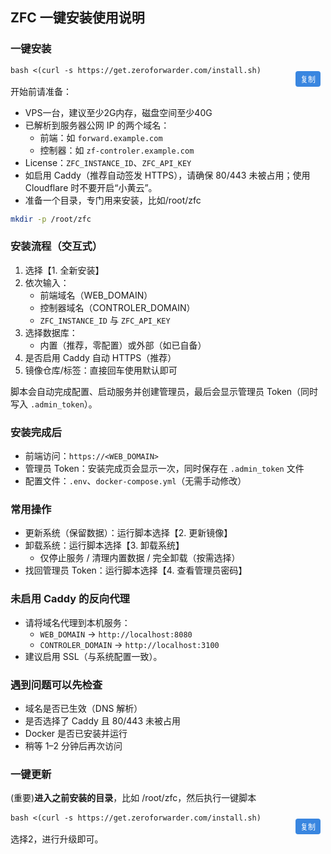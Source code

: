 <style>
.code-container {
  position: relative;
  margin: 16px 0;
}

.copy-button {
  position: absolute;
  top: 8px;
  right: 8px;
  background: #0969da;
  color: white;
  border: none;
  border-radius: 4px;
  padding: 4px 8px;
  font-size: 12px;
  cursor: pointer;
  z-index: 10;
  opacity: 0.8;
  transition: opacity 0.2s;
}

.copy-button:hover {
  opacity: 1;
  background: #0550ae;
}

.copy-button.copied {
  background: #1a7f37;
}

.code-container pre {
  margin: 0;
}
</style>

## ZFC 一键安装使用说明

### 一键安装
<div class="code-container">
<button class="copy-button" onclick="(function(btn) {
  var text = 'bash <(curl -s https://get.zeroforwarder.com/install.sh)';
  var textArea = document.createElement('textarea');
  textArea.value = text;
  textArea.style.position = 'fixed';
  textArea.style.left = '-999999px';
  textArea.style.top = '-999999px';
  document.body.appendChild(textArea);
  textArea.focus();
  textArea.select();
  var success = false;
  try {
    success = document.execCommand('copy');
  } catch (err) {
    console.error('Copy failed:', err);
  }
  document.body.removeChild(textArea);
  if (success || (navigator.clipboard && navigator.clipboard.writeText)) {
    if (!success && navigator.clipboard) {
      navigator.clipboard.writeText(text);
    }
    btn.textContent = '已复制';
    btn.style.background = '#1a7f37';
    setTimeout(function() {
      btn.textContent = '复制';
      btn.style.background = '#0969da';
    }, 2000);
  } else {
    btn.textContent = '复制失败';
    btn.style.background = '#dc3545';
    setTimeout(function() {
      btn.textContent = '复制';
      btn.style.background = '#0969da';
    }, 2000);
  }
})(this)">复制</button>
<pre><code class="language-bash">bash <(curl -s https://get.zeroforwarder.com/install.sh)</code></pre>
</div>

开始前请准备：
- VPS一台，建议至少2G内存，磁盘空间至少40G
- 已解析到服务器公网 IP 的两个域名：
  - 前端：如 `forward.example.com`
  - 控制器：如 `zf-controler.example.com`
- License：`ZFC_INSTANCE_ID`、`ZFC_API_KEY`
- 如启用 Caddy（推荐自动签发 HTTPS），请确保 80/443 未被占用；使用 Cloudflare 时不要开启“小黄云”。
- 准备一个目录，专门用来安装，比如/root/zfc
```bash
mkdir -p /root/zfc
```

### 安装流程（交互式）
1) 选择【1. 全新安装】
2) 依次输入：
   - 前端域名（WEB_DOMAIN）
   - 控制器域名（CONTROLER_DOMAIN）
   - `ZFC_INSTANCE_ID` 与 `ZFC_API_KEY`
3) 选择数据库：
   - 内置（推荐，零配置）或外部（如已自备）
4) 是否启用 Caddy 自动 HTTPS（推荐）
5) 镜像仓库/标签：直接回车使用默认即可

脚本会自动完成配置、启动服务并创建管理员，最后会显示管理员 Token（同时写入 `.admin_token`）。

### 安装完成后
- 前端访问：`https://<WEB_DOMAIN>`
- 管理员 Token：安装完成页会显示一次，同时保存在 `.admin_token` 文件
- 配置文件：`.env`、`docker-compose.yml`（无需手动修改）

### 常用操作
- 更新系统（保留数据）：运行脚本选择【2. 更新镜像】
- 卸载系统：运行脚本选择【3. 卸载系统】
  - 仅停止服务 / 清理内置数据 / 完全卸载（按需选择）
- 找回管理员 Token：运行脚本选择【4. 查看管理员密码】

### 未启用 Caddy 的反向代理
- 请将域名代理到本机服务：
  - `WEB_DOMAIN` → `http://localhost:8080`
  - `CONTROLER_DOMAIN` → `http://localhost:3100`
- 建议启用 SSL（与系统配置一致）。

### 遇到问题可以先检查
- 域名是否已生效（DNS 解析）
- 是否选择了 Caddy 且 80/443 未被占用
- Docker 是否已安装并运行
- 稍等 1–2 分钟后再次访问


### 一键更新
(重要)**进入之前安装的目录**，比如 /root/zfc，然后执行一键脚本
<div class="code-container">
<button class="copy-button" onclick="(function(btn) {
  var text = 'bash <(curl -s https://get.zeroforwarder.com/install.sh)';
  var textArea = document.createElement('textarea');
  textArea.value = text;
  textArea.style.position = 'fixed';
  textArea.style.left = '-999999px';
  textArea.style.top = '-999999px';
  document.body.appendChild(textArea);
  textArea.focus();
  textArea.select();
  var success = false;
  try {
    success = document.execCommand('copy');
  } catch (err) {
    console.error('Copy failed:', err);
  }
  document.body.removeChild(textArea);
  if (success || (navigator.clipboard && navigator.clipboard.writeText)) {
    if (!success && navigator.clipboard) {
      navigator.clipboard.writeText(text);
    }
    btn.textContent = '已复制';
    btn.style.background = '#1a7f37';
    setTimeout(function() {
      btn.textContent = '复制';
      btn.style.background = '#0969da';
    }, 2000);
  } else {
    btn.textContent = '复制失败';
    btn.style.background = '#dc3545';
    setTimeout(function() {
      btn.textContent = '复制';
      btn.style.background = '#0969da';
    }, 2000);
  }
})(this)">复制</button>
<pre><code class="language-bash">bash <(curl -s https://get.zeroforwarder.com/install.sh)</code></pre>
</div>
选择2，进行升级即可。